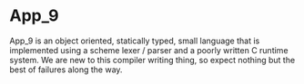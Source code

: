 App_9
=====
App_9 is an object oriented, statically typed, 
small language that is implemented using a 
scheme lexer / parser and a poorly written C runtime system.
We are new to this compiler writing thing, so expect
nothing but the best of failures along the way.
